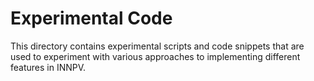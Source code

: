 Experimental Code
=================

This directory contains experimental scripts and code snippets that are used to
experiment with various approaches to implementing different features in INNPV.
